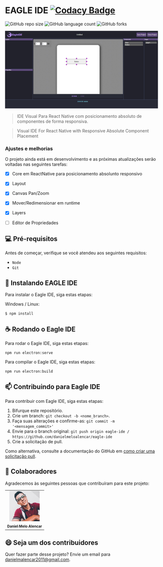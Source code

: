 # EAGLE IDE [![Codacy Badge](https://api.codacy.com/project/badge/Grade/26e36b4144c1415e93d3ee398a785e05)](https://app.codacy.com/gh/danielmeloalencar/eagle-ide?utm_source=github.com&utm_medium=referral&utm_content=danielmeloalencar/eagle-ide&utm_campaign=Badge_Grade_Settings)

<!---Esses são exemplos. Veja https://shields.io para outras pessoas ou para personalizar este conjunto de escudos. Você pode querer incluir dependências, status do projeto e informações de licença aqui--->


![GitHub repo size](https://img.shields.io/github/repo-size/danielmeloalencar/eagle-ide?style=for-the-badge)
![GitHub language count](https://img.shields.io/github/languages/count/danielmeloalencar/eagle-ide?style=for-the-badge)
![GitHub forks](https://img.shields.io/github/forks/danielmeloalencar/eagle-ide?style=for-the-badge)



<img src="screenshot_25_09.jpg" alt="exemplo imagem">

> IDE Visual Para React Native com posicionamento absoluto de componentes de forma responsiva.

> Visual IDE For React Native with Responsive Absolute Component Placement
### Ajustes e melhorias

O projeto ainda está em desenvolvimento e as próximas atualizações serão voltadas nas seguintes tarefas:

- [x] Core em ReactNative para posicionamento absolunto responsivo
- [x] Layout
- [x] Canvas Pan/Zoom
- [x] Mover/Redimensionar em runtime
- [x] Layers 
- [ ] Editor de Propriedades


## 💻 Pré-requisitos

Antes de começar, verifique se você atendeu aos seguintes requisitos:
<!---Estes são apenas requisitos de exemplo. Adicionar, duplicar ou remover conforme necessário--->
* `Node`
* `Git`


## 🚀 Instalando EAGLE IDE

Para instalar o Eagle IDE, siga estas etapas:

Windows / Linux:
```
$ npm install 
```


## ☕ Rodando o Eagle IDE

Para rodar o Eagle IDE, siga estas etapas:

```
npm run electron:serve
```

Para compilar o Eagle IDE, siga estas etapas:

```
npm run electron:build
```

## 📫 Contribuindo para Eagle IDE
<!---Se o seu README for longo ou se você tiver algum processo ou etapas específicas que deseja que os contribuidores sigam, considere a criação de um arquivo CONTRIBUTING.md separado--->
Para contribuir com Eagle IDE, siga estas etapas:

1. Bifurque este repositório.
2. Crie um branch: `git checkout -b <nome_branch>`.
3. Faça suas alterações e confirme-as: `git commit -m '<mensagem_commit>'`
4. Envie para o branch original: `git push origin eagle-ide / https://github.com/danielmeloalencar/eagle-ide`
5. Crie a solicitação de pull.

Como alternativa, consulte a documentação do GitHub em [como criar uma solicitação pull](https://help.github.com/en/github/collaborating-with-issues-and-pull-requests/creating-a-pull-request).

## 🤝 Colaboradores

Agradecemos às seguintes pessoas que contribuíram para este projeto:

<table>
  <tr>
      <td align="center">
      <a href="#">
        <img src="daniel-alencar.jpg" width="100px;" alt="Foto do Mark Zuckerberg"/><br>
        <sub>
          <b>Daniel Melo Alencar</b>
        </sub>
      </a>
    </td>
  </tr>
</table>


## 😄 Seja um dos contribuidores<br>

Quer fazer parte desse projeto? Envie um email para danielmalencar2011@gmail.com.

